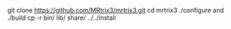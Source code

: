 git clone https://github.com/MRtrix3/mrtrix3.git
cd mrtrix3
./configure and ./build
cp -r bin/ lib/ share/ ../../install
